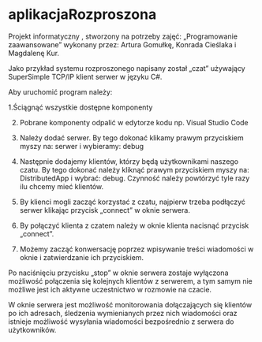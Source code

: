 # aplikacjaRozproszona
Projekt informatyczny ,  stworzony na potrzeby zajęć: „Programowanie zaawansowane” wykonany przez: Artura Gomułkę, Konrada Cieślaka i Magdalenę Kur.

Jako przykład systemu rozproszonego napisany został „czat” używający SuperSimple TCP/IP klient serwer w języku C#.

Aby uruchomić program należy:

1.Ściągnąć wszystkie dostępne komponenty

2. Pobrane komponenty odpalić w edytorze kodu np. Visual Studio Code

3. Należy dodać serwer. By tego dokonać klikamy prawym przyciskiem myszy na: serwer i wybieramy: debug

4. Następnie dodajemy klientów, którzy będą użytkownikami naszego czatu. By tego dokonać należy kliknąć prawym przyciskiem myszy na: DistributedApp i wybrać: debug. Czynność należy powtórzyć tyle razy ilu chcemy mieć klientów.

5. By klienci mogli zacząć korzystać z czatu, najpierw trzeba podłączyć serwer klikając przycisk „connect” w oknie serwera.

6. By połączyć klienta z czatem należy w oknie klienta nacisnąć przycisk „connect”.

7. Możemy zacząć konwersację poprzez wpisywanie treści wiadomości w oknie i zatwierdzanie ich przyciskiem.

Po naciśnięciu przycisku „stop” w oknie serwera zostaje wyłączona możliwość połączenia się kolejnych klientów z serwerem, a tym samym nie możliwe jest ich aktywne uczestnictwo w rozmowie na czacie.

W oknie serwera jest możliwość monitorowania dołączających się klientów po ich adresach, śledzenia wymienianych przez nich wiadomości oraz istnieje możliwość wysyłania wiadomości bezpośrednio z serwera do użytkowników.

 
